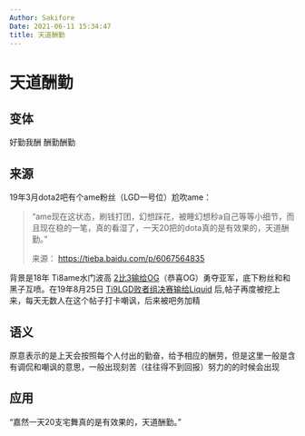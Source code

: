 ```yaml
---
Author: Sakifore
Date: 2021-06-11 15:34:47
title: 天道酬勤
---
```

# 天道酬勤

## 变体

好勤我酬    酬勤酬勤

## 来源

19年3月dota2吧有个ame粉丝（LGD一号位）尬吹ame：

> “ame现在这状态，刷钱打团，幻想踩花，被睡幻想秒a自己等等小细节，而且现在稳的一笔，真的看湿了，一天20把的dota真的是有效果的，天道酬勤。”
>
> 来源： https://tieba.baidu.com/p/6067564835

背景是18年 Ti8ame水门波高 [2比3输给OG](https://www.bilibili.com/video/BV1zW411D7zH)（恭喜OG）勇夺亚军，底下粉丝和和黑子互喷。在19年8月25日 [Ti9LGD败者组决赛输给Liquid](https://www.bilibili.com/video/BV1D4411z7xY) 后,帖子再度被挖上来，每天无数人在这个帖子打卡嘲讽，后来被吧务加精

## 语义

原意表示的是上天会按照每个人付出的勤奋，给予相应的酬劳，但是这里一般是含有调侃和嘲讽的意思，一般出现刻苦（往往得不到回报）努力的的时候会出现

## 应用

“嘉然一天20支宅舞真的是有效果的，天道酬勤。”